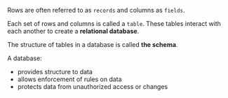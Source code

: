 Rows are often referred to as `records` and columns as `fields`.

Each set of rows and columns is called a `table`. These tables interact with each another to create a **relational database**.

The structure of tables in a database is called **the schema**.

A database:
* provides structure to data
* allows enforcement of rules on data
* protects data from unauthorized access or changes

